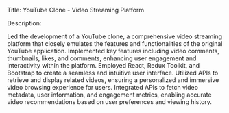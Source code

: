 Title: YouTube Clone - Video Streaming Platform

Description:

Led the development of a YouTube clone, a comprehensive video streaming platform that closely emulates the features and functionalities of the original YouTube application.
Implemented key features including video comments, thumbnails, likes, and comments, enhancing user engagement and interactivity within the platform. Employed React, Redux Toolkit, and Bootstrap to create a seamless and intuitive user interface.
Utilized APIs to retrieve and display related videos, ensuring a personalized and immersive video browsing experience for users. Integrated APIs to fetch video metadata, user information, and engagement metrics, enabling accurate video recommendations based on user preferences and viewing history.
